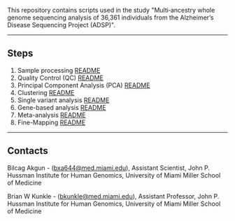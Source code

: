 This repository contains scripts used in the study "Multi‐ancestry whole genome sequencing analysis of 36,361 individuals from the Alzheimer’s Disease Sequencing Project (ADSP)".

---

## Steps
1. Sample processing [README](scripts/1_Sample_processing/README.md)
2. Quality Control (QC) [README](scripts/2_Quality_control/README.md)
3. Principal Component Analysis (PCA) [README](scripts/3_PCA/README.md)
4. Clustering [README](scripts/4_Clustering/README.md)
5. Single variant analysis [README](scripts/5_Single_variant_analysis/README.md)
6. Gene-based analysis [README](scripts/6_Gene-based_analysis/README.md)
7. Meta-analysis [README](scripts/7_Meta-analysis/README.md)
8. Fine-Mapping [README](scripts/8_Fine-mapping/README.md)

---

## Contacts

Bilcag Akgun - (<bxa644@med.miami.edu>), Assistant Scientist, John P. Hussman Institute for Human Genomics, University of Miami Miller School of Medicine

Brian W Kunkle - (<bkunkle@med.miami.edu>), Assistant Professor, John P. Hussman Institute for Human Genomics, University of Miami Miller School of Medicine


